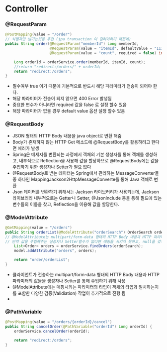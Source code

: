 # Controller
### @RequestParam 
```java
@PostMapping(value = "/order")
// 식별자만 넘기는것을 추천 (jpa transaction 이 걸려야하기 때문에)
public String order(@RequestParam("memberId") Long memberId,
                    @RequestParam(value = "itemId", defaultValue = "111") Long itemId, // 
                    @RequestParam(value = "count", required = false) int count) {

    Long orderId = orderService.order(memberId, itemId, count);
    //return "redirect:/orders/" + orderId;
    return "redirect:/orders";
}
```
- 필수여부 true 이기 때문에 기본적으로 반드시 해당 파라미터가 전송이 되어야 한다.
- 해당 파라미터가 전송이 되지 않으면 400 Error 발생됨 
- 중요한 변수가 아니라면 required 값을 false 로 설정 할수 있음
- 해당 파라미터가 없을 경우 default value 옵션 설정 할수 있음

### @RequestBody
- JSON 형태의 HTTP Body 내용을 java object로 변환 해줌
- Body가 존재하지 않는 HTTP Get 메소드에 @RequestBody를 활용하려고 한다면 에러가 발생
- Spring은 메세지를 변환되는 과정에서 객체의 기본 생성자를 통해 객체를 생성하고, 내부적으로 Reflection을 사용해 값을 할당하므로 @RequestBody에는 값을 주입하기 위한 생성자나 Setter가 필요 없다
- @RequestBody로 받는 데이터는 Spring에서 관리하는 MessageConverter들 중 하나인 MappingJackson2HttpMessageConverte를 통해 Java 객체로 변환
- Json 데이터를 변환하기 위해서는 Jackson 라이브러리가 사용되는데, Jackson 라이브러리 내부적으로는 Getter나 Setter, @JsonInclude 등을 통해 필드에 있는 변수들의 이름을 찾고, Reflection을 이용해 값을 할당한다.

### @ModelAttribute
```java
@GetMapping(value = "/orders")
public String orderList(@ModelAttribute("orderSearch") OrderSearch orderSearch, Model model) {
// @ModelAttribute는 multipart/form-data 형태의 HTTP Body 내용과 HTTP 파라미터들을 1대1로 객체에 바인딩시킨다. 
// 만약 값을 주입해주는 생성자나 Setter함수가 없다면 매핑을 시키지 못하고, null을 갖게 된다.
    List<Order> orders = orderService.findOrders(orderSearch);
    model.addAttribute("orders", orders);

    return "order/orderList";
}
```
- 클라이언트가 전송하는 multipart/form-data 형태의 HTTP Body 내용과 HTTP 파라미터의 값들을 생성자나 Setter를 통해 주입하기 위해 사용
- @ModelAttribute에는 매핑시키는 파라미터의 타입이 객체의 타입과 일치하는지를 포함한 다양한 검증(Validiation) 작업이 추가적으로 진행 됨
- 

### @PathVariable
```java
@PostMapping(value = "/orders/{orderId}/cancel")
public String cancelOrder(@PathVariable("orderId") Long orderId) {
    orderService.cancelOrder(orderId);

    return "redirect:/orders";
}
```
